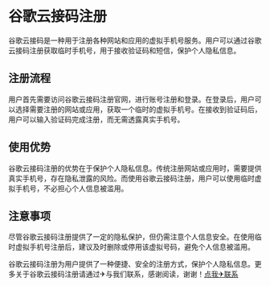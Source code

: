 # 谷歌云接码注册

谷歌云接码是一种用于注册各种网站和应用的虚拟手机号服务。用户可以通过谷歌云接码注册获取临时手机号，用于接收验证码和短信，保护个人隐私信息。

## 注册流程
用户首先需要访问谷歌云接码注册官网，进行账号注册和登录。在登录后，用户可以选择需要注册的网站或应用，获取一个临时的虚拟手机号。在接收到验证码后，用户可以输入验证码完成注册，而无需透露真实手机号。

## 使用优势
谷歌云接码注册的优势在于保护个人隐私信息。传统注册网站或应用时，需要提供真实手机号，存在隐私泄露的风险。而使用谷歌云接码注册，用户可以使用临时虚拟手机号，不必担心个人信息被滥用。

## 注意事项
尽管谷歌云接码注册提供了一定的隐私保护，但仍需注意个人信息安全。在使用临时虚拟手机号注册后，建议及时删除或停用该虚拟号码，避免个人信息被滥用。

谷歌云接码注册为用户提供了一种便捷、安全的注册方式，保护个人隐私信息。更多关于谷歌云接码注册请通过✈与我们联系，感谢阅读，谢谢！[点我✈联系](https://w.k02.cc)